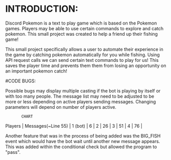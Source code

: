 # INTRODUCTION:

Discord Pokemon is a text to play game which is based on the Pokemon games. Players may be able to use certain commands to 
explore and catch pokemon. This small project was created to help a friend up their fishing game!

This small project specifically allows a user to automate their experience in the game by catching pokemon automatically
for you while fishing. Using API request calls we can send certain text commands to play for us! This saves the player time and prevents them
them from losing an opportunity on an important pokemon catch!


#CODE BUGS:

Possible bugs may display multiple casting if the bot is playing by itself or with too many people.
The message list may need to be adjusted to be more or less depending on active players sending messages.
Changing parameters will depend on number of players active.

           CHART
   Players  |  Messages(~Line 55) |
   1 (bot)  |         6           | 
     2      |         26          |
     3      |         51          |
     4      |         76          |   


Another feature that was in the process of being added was the BIG_FISH event which would have the bot wait until another new message appears.
This was added within the conditional check but allowed the program to "pass".
